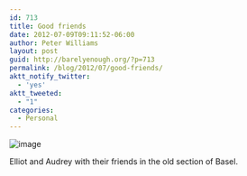 ```yaml
---
id: 713
title: Good friends
date: 2012-07-09T09:11:52-06:00
author: Peter Williams
layout: post
guid: http://barelyenough.org/?p=713
permalink: /blog/2012/07/good-friends/
aktt_notify_twitter:
  - 'yes'
aktt_tweeted:
  - "1"
categories:
  - Personal
---
```

<img title="2012-07-09_12-00-41_252.jpg" class="alignnone" alt="image" src="http://barelyenough.org/wordpress/wp-content/uploads/2012/07/wpid-2012-07-09_12-00-41_252.jpg" />

Elliot and Audrey with their friends in the old section of Basel.